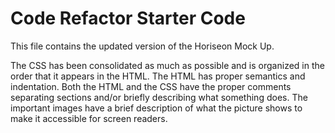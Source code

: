 # Code Refactor Starter Code


This file contains the updated version of the Horiseon Mock Up. 

The CSS has been consolidated as much as possible and is organized in the order that it appears in the HTML. The HTML has proper semantics and indentation. Both the HTML and the CSS have the proper comments separating sections and/or briefly describing what something does. The important images have a brief description of what the picture shows to make it accessible for screen readers. 

